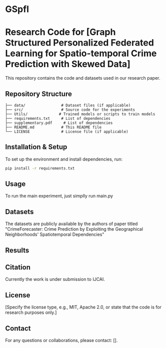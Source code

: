 # GSpfl
# Research Code for [Graph Structured Personalized Federated Learning for Spatio-temporal Crime Prediction with Skewed Data]

This repository contains the code and datasets used in our research paper.

## Repository Structure

```
├── data/                # Dataset files (if applicable)
├── src/                 # Source code for the experiments
├── Utils/              # Trained models or scripts to train models
├── requirements.txt     # List of dependencies
├── supplementary.pdf     # List of dependencies
├── README.md            # This README file
└── LICENSE              # License file (if applicable)
```

## Installation & Setup

To set up the environment and install dependencies, run:

```bash
pip install -r requirements.txt
```

## Usage

To run the main experiment, just simplly run main.py

## Datasets

The datasets are publicly available by the authors of paper titled "CrimeForecaster: Crime Prediction by Exploiting the Geographical Neighborhoods' Spatiotemporal Dependencies"

## Results


## Citation

Currently the work is under submission to IJCAI.

## License

[Specify the license type, e.g., MIT, Apache 2.0, or state that the code is for research purposes only.]

## Contact

For any questions or collaborations, please contact: [].

